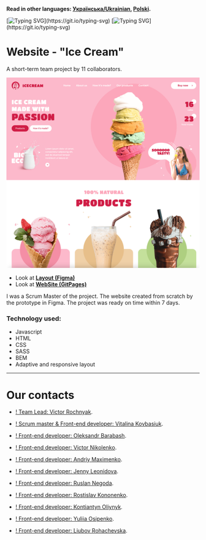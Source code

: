 **Read in other languages: [Українська/Ukrainian](README.uk.md), [Polski](README.pl.md).**

[![Typing SVG](https://readme-typing-svg.herokuapp.com?color=%2336BCF7&lines=This+is+our+team+project+.)](https://git.io/typing-svg)
[![Typing SVG](https://readme-typing-svg.herokuapp.com?color=%2336BCF7&lines=We+are+"+MAGIC+OUTSIDE+HOGWARTS+")](https://git.io/typing-svg)

# Website - "Ice Cream"
A short-term team project by 11 collaborators.

![Demonstration](https://github.com/VitalinaKovbasiuk/IceCreamPassion/blob/main/src/images/demonstration/demo.png)


- Look at [**Layout (Figma)**](<https://www.figma.com/file/e1ABSzkNJFeGeZxe4RdsTu/IceCream-(Copy)-(Copy)-(Copy)-(Copy)?node-id=0%3A1>)
- Look at [**WebSite (GitPages)**](<https://victor-rochnyak.github.io/IceCream/>)

I was a Scrum  Master of the project.
The website created from scratch by the prototype in Figma.
The project was ready on time within 7 days.

### Technology used:

 * Javascript <br/>
 * HTML <br/>
 * CSS <br/>
 * SASS <br/>
 * BEM  <br/>
 * Adaptive and responsive layout <br/>

---
# Our contacts
* [! Team Lead: Victor Rochnyak](https://github.com/Victor-Rochnyak).

* [! Scrum master & Front-end developer: Vitalina Kovbasiuk](https://github.com/VitalinaKovbasiuk).

* [! Front-end developer: Oleksandr Barabash](https://github.com/OleksandrB93).

* [! Front-end developer: Victor Nikolenko](https://github.com/victor1982nik).

* [! Front-end developer: Andriy Maximenko](https://github.com/shevalie30).

* [! Front-end developer: Jenny Leonidova](https://github.com/Jenny85185).

* [! Front-end developer: Ruslan Negoda](https://github.com/RuslanNegoda1989Arjuna).

* [! Front-end developer: Rostislav Kononenko](https://github.com/rastikon).

* [! Front-end developer: Kontiantyn Oliynyk](https://github.com/Kostq300).

* [! Front-end developer: Yuliia Osipenko](https://github.com/YuliiaOsipenko).

* [! Front-end developer: Liubov Rohachevska](https://github.com/Liubov555).